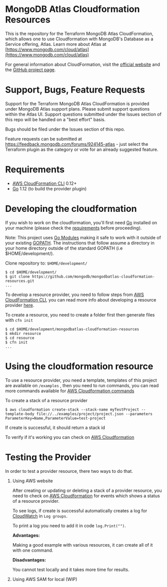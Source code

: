 # MongoDB Atlas Cloudformation Resources

This is the repository for the Terraform MongoDB Atlas CloudFormation, which allows one to use Cloudformation with MongoDB's Database as a Service offering, Atlas.
Learn more about Atlas at  [https://www.mongodb.com/cloud/atlas](https://www.mongodb.com/cloud/atlas)

For general information about CloudFormation, visit the [official website](https://aws.amazon.com/cloudformation) and the [GitHub project page](https://github.com/aws-cloudformation/).

# Support, Bugs, Feature Requests

Support for the Terraform MongoDB Atlas CloudFormation is provided under MongoDB Atlas support plans.   Please submit support questions within the Atlas UI.  Support questions submitted under the Issues section of this repo will be handled on a "best effort" basis.  

Bugs should be filed under the Issues section of this repo.

Feature requests can be submitted at https://feedback.mongodb.com/forums/924145-atlas - just select the Terraform plugin as the category or vote for an already suggested feature.

# Requirements
- [AWS CloudFormation CLI](https://github.com/aws-cloudformation/cloudformation-cli) 0.12+
- [Go](https://golang.org/doc/install) 1.12 (to build the provider plugin)

# Developing the cloudformation

If you wish to work on the cloudformation, you'll first need [Go](https://golang.org/doc/install) installed on your machine (please check the [requirements](#Requirements) before proceeding).

Note: This project uses [Go Modules](https://blog.golang.org/using-go-modules) making it safe to work with it outside of your existing [GOPATH](https://golang.org/doc/code.html#GOPATH). The instructions that follow assume a directory in your home directory outside of the standard GOPATH (i.e $HOME/development/).

Clone repository to: `$HOME/development/`

```
$ cd $HOME/development/
$ git clone https://github.com/mongodb/mongodbatlas-cloudformation-resources.git
...
```

To develop a resource provider, you need to follow steps from [AWS CloudFormation CLI](https://github.com/aws-cloudformation/cloudformation-cli), you can read more info about developing a resource provider [here](https://docs.aws.amazon.com/cloudformation-cli/latest/userguide/what-is-cloudformation-cli.html).

To create a resource, you need to create a folder first then generate files with `cfn init`

```
$ cd $HOME/development/mongodbatlas-cloudformation-resources
$ mkdir resource
$ cd resource
$ cfn init
...
```

# Using the cloudformation resource

To use a resource provider, you need a template, templates of this project are available on `/examples` , then you need to run commands, you can read more commands available for [AWS Cloudformation commands](https://docs.aws.amazon.com/cli/latest/reference/cloudformation/index.html)

To create a stack of a resource provider

```
$ aws cloudformation create-stack --stack-name myTestProject --template-body file://../examples/project/project.json --parameters ParameterKey=Name,ParameterValue=test-project
```
If create is successful, it should return a stack id

To verify if it's working you can check on [AWS Cloudformation](https://console.aws.amazon.com/cloudformation)

# Testing the Provider

In order to test a provider resource, there two ways to do that.

1. Using AWS website

   After creating or updating or deleting a stack of a provider resource, you need to check on [AWS Cloudformation](https://console.aws.amazon.com/cloudformation) for events which shows a status of a resource provider.
   
   To see logs, if create is successful automatically creates a log for [CloudWatch](https://console.aws.amazon.com/cloudwatch) in `Log groups`.
   
   To print a log you need to add it in code `log.Print("")`.
    
   **Advantages:**
   
   Making a good example with various resources, it can create all of it with one command.
   
   **Disadvantages:** 
   
   You cannot test locally and it takes more time for results.
   
2. Using AWS SAM for local (WIP)

